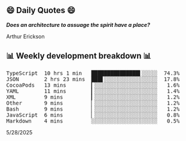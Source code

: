 ## 😄 Daily Quotes 😄

_**Does an architecture to assuage the spirit have a place?**_

Arthur Erickson



## 📊 Weekly development breakdown 📊

<pre>TypeScript  10 hrs 1 min   ███████████████▌░░░░░  74.3%
JSON        2 hrs 23 mins  ███▋░░░░░░░░░░░░░░░░░  17.8%
CocoaPods   13 mins        ▎░░░░░░░░░░░░░░░░░░░░   1.6%
YAML        11 mins        ▎░░░░░░░░░░░░░░░░░░░░   1.4%
XML         9 mins         ▎░░░░░░░░░░░░░░░░░░░░   1.2%
Other       9 mins         ▏░░░░░░░░░░░░░░░░░░░░   1.2%
Bash        9 mins         ▏░░░░░░░░░░░░░░░░░░░░   1.2%
JavaScript  6 mins         ▏░░░░░░░░░░░░░░░░░░░░   0.8%
Markdown    4 mins         ░░░░░░░░░░░░░░░░░░░░░   0.5%</pre>

5/28/2025